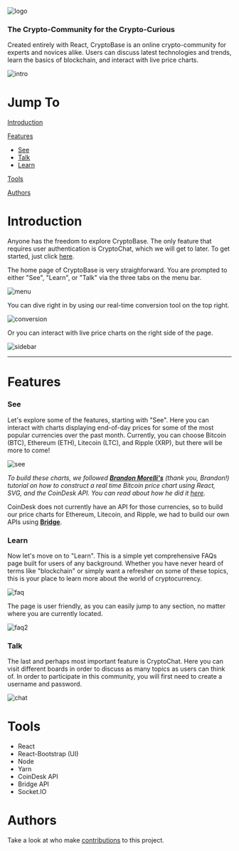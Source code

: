 ![logo](https://raw.githubusercontent.com/tmiess/CryptoBase/master/cryptobase_Wordmark.png)

### The Crypto-Community for the Crypto-Curious
Created entirely with React, CryptoBase is an online crypto-community for experts and novices alike. Users can discuss latest technologies and trends, learn the basics of blockchain, and interact with live price charts.

![intro](https://raw.githubusercontent.com/tmiess/CryptoBase/master/CryptoBase/Cryptobase_intro.PNG)

# Jump To

[Introduction](#introduction)

[Features](#features)
- [See](#see)
- [Talk](#talk)
- [Learn](#learn)

[Tools](#features)

[Authors](#features)


# Introduction
Anyone has the freedom to explore CryptoBase. The only feature that requires user authentication is CryptoChat, which we will get to later. To get started, just click [here](https://crypto-base.herokuapp.com/).

The home page of CryptoBase is very straighforward. You are prompted to either "See", "Learn", or "Talk" via the three tabs on the menu bar.

![menu](https://raw.githubusercontent.com/tmiess/CryptoBase/master/CryptoBase/Cryptobase_menu.PNG)

You can dive right in by using our real-time conversion tool on the top right.

![conversion](https://raw.githubusercontent.com/tmiess/CryptoBase/master/CryptoBase/Cryptobase_conversion.PNG)

Or you can interact with live price charts on the right side of the page.

![sidebar](https://raw.githubusercontent.com/tmiess/CryptoBase/master/CryptoBase/Cryptobase_sidebar.PNG)

- - - -

# Features

### See

Let's explore some of the features, starting with "See". Here you can interact with charts displaying end-of-day prices for some of the most popular currencies over the past month. Currently, you can choose Bitcoin (BTC), Ethereum (ETH), Litecoin (LTC), and Ripple (XRP), but there will be more to come!

![see](https://raw.githubusercontent.com/tmiess/CryptoBase/master/CryptoBase/Cryptobase_chart.PNG)

*To build these charts, we followed [**Brandon Morelli's**](https://github.com/bmorelli25) (thank you, Brandon!) tutorial on how to construct a real time Bitcoin price chart using React, SVG, and the CoinDesk API. You can read about how he did it [here](https://codeburst.io/how-i-built-an-interactive-30-day-bitcoin-price-graph-with-react-and-an-api-6fe551c2ab1d).*

CoinDesk does not currently have an API for those currencies, so to build our price charts for Ethereum, Litecoin, and Ripple, we had to build our own APIs using [**Bridge**](https://getbridgeapp.co/).

### Learn

Now let's move on to "Learn". This is a simple yet comprehensive FAQs page built for users of any background. Whether you have never heard of terms like "blockchain" or simply want a refresher on some of these topics, this is your place to learn more about the world of cryptocurrency.

![faq](https://raw.githubusercontent.com/tmiess/CryptoBase/master/CryptoBase/Cryptobase_faq.PNG)

The page is user friendly, as you can easily jump to any section, no matter where you are currently located.

![faq2](https://raw.githubusercontent.com/tmiess/CryptoBase/master/CryptoBase/Cryptobase_faq2.PNG)

### Talk

The last and perhaps most important feature is CryptoChat. Here you can visit different boards in order to discuss as many topics as users can think of. In order to participate in this community, you will first need to create a username and password.

![chat](https://raw.githubusercontent.com/tmiess/CryptoBase/master/CryptoBase/Cryptobase_chat.PNG)

# Tools
- React
- React-Bootstrap (UI)
- Node
- Yarn
- CoinDesk API
- Bridge API
- Socket.IO

# Authors
Take a look at who make [contributions](https://github.com/tmiess/CryptoBase/graphs/contributors) to this project.
